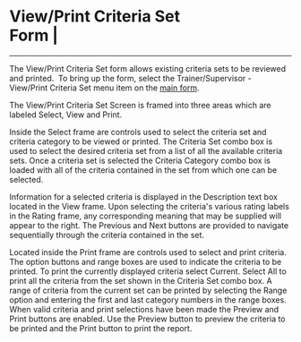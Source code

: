 # View/Print Criteria Set <br>    Form</b></font> |
-----

The View/Print Criteria Set form allows existing criteria sets to be reviewed 
and printed.&nbsp; To bring up the form, select the Trainer/Supervisor - View/Print Criteria Set 
menu item on the [main form](<7jjr.md>).

The View/Print Criteria Set Screen is framed into three areas which are 
labeled Select, View and Print.

Inside the Select frame are controls used to select the criteria set and 
criteria category to be viewed or printed. The Criteria Set combo box is used to 
select the desired criteria set from a list of all the available criteria sets. 
Once a criteria set is selected the Criteria Category combo box is loaded with 
all of the criteria contained in the set from which one can be selected.

Information for a selected criteria is displayed in the Description text box located in the View frame. Upon selecting the criteria's various rating labels in the Rating frame, any corresponding meaning that may be supplied will appear to the right. The Previous and Next buttons are provided to navigate sequentially through the criteria contained in the set.

Located inside the Print frame are controls used to select and print 
criteria. The option buttons and range boxes are used to indicate the criteria 
to be printed. To print the currently displayed criteria select Current. Select 
All to print all the criteria from the set shown in the Criteria Set combo box. 
A range of criteria from the current set can be printed by selecting the Range 
option and entering the first and last category numbers in the range boxes. When 
valid criteria and print selections have been made the Preview and Print buttons 
are enabled. Use the Preview button to preview the criteria to be printed and 
the Print button to print the report.